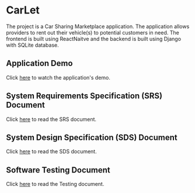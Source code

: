 # CarLet

The project is a Car Sharing Marketplace application. The application allows providers to rent out their vehicle(s) to potential customers in need. The frontend is built using ReactNaitve and the backend is built using Django with SQLite database.


## Application Demo

Click <a href="https://www.youtube.com/watch?v=uV7f-ZDqkB4" target="_blank">here</a> to watch the application's demo.

## System Requirements Specification (SRS) Document

Click <a href="https://drive.google.com/file/d/1RClO4bil5jgyaxgIj3XCzThPcmXTpR6c/view?usp=sharing" target="_blank">here</a> to read the SRS document.

## System Design Specification (SDS) Document
Click <a href="https://drive.google.com/file/d/1MfR19QLV6qoRGJGS0ahAUxY6bwgEGvAT/view?usp=sharing" target="_blank">here</a> to read the SDS document.

## Software Testing Document

Click <a href="https://drive.google.com/file/d/1ZBhhvxTMdp6s7RBCmBBsaWsQ7SFW4PNP/view?usp=sharing" target="_blank">here</a> to read the Testing document.
